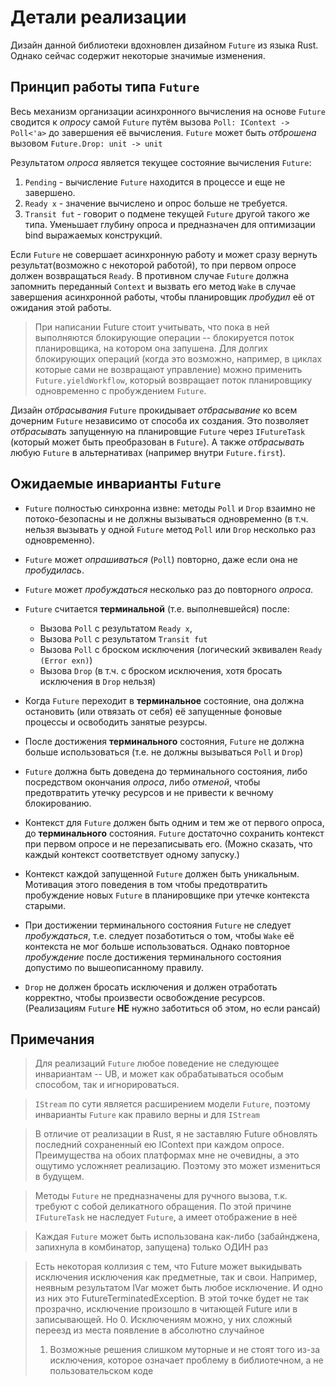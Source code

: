 # Детали реализации

Дизайн данной библиотеки вдохновлен дизайном `Future` из языка Rust.
Однако сейчас содержит некоторые значимые изменения.

## Принцип работы типа `Future`

Весь мeханизм организации асинхронного вычисления на основе `Future` сводится к *опросу*
самой `Future` путём вызова `Poll: IContext -> Poll<'a>` до завершения её вычисления.
`Future` может быть *отброшена* вызовом `Future.Drop: unit -> unit`

Результатом *опроса* является текущее состояние вычисления `Future`:
1. `Pending` - вычисление `Future` находится в процессе и еще не завершено.
2. `Ready x` - значение вычислено и опрос больше не требуется.
3. `Transit fut` - говорит о подмене текущей `Future` другой такого же типа.
   Уменьшает глубину опроса и предназначен для оптимизации bind выражаемых конструкций.

Если `Future` не совершает асинхронную работу и может сразу вернуть
результат(возможно с некоторой работой), то при первом опросе должен возвращаться `Ready`.
В противном случае `Future` должна запомнить переданный `Context` и вызвать его метод `Wake`
в случае завершения асинхронной работы, чтобы планировщик *пробудил* её от ожидания этой работы.

> При написании Future стоит учитывать, что пока в ней выполняются блокирующие
> операции -- блокируется поток планировщика, на котором она запушена.
> Для долгих блокирующих операций (когда это возможно, например, в циклах которые сами не возвращают управление)
> можно применить `Future.yieldWorkflow`, который возвращает поток планировщику одновременно с пробуждением `Future`.

Дизайн *отбрасывания* `Future` прокидывает *отбрасывание* ко всем дочерним `Future` независимо от способа их создания.
Это позволяет *отбрасывать* запущенную на планировщие `Future` через `IFutureTask`
(который может быть преобразован в `Future`).
А также *отбрасывать* любую `Future` в альтернативах (например внутри `Future.first`).

## Ожидаемые инварианты `Future`

- `Future` полностью синхронна извне:
  методы `Poll` и `Drop` взаимно не потоко-безопасны и не должны вызываться одновременно
  (в т.ч. нельзя вызывать у одной `Future` метод `Poll` или `Drop` несколько раз одновременно).
- `Future` может *опрашиваться* (`Poll`) повторно, даже если она не *пробудилась*.
- `Future` может *пробуждаться* несколько раз до повторного *опроса*.

- `Future` считается **терминальной** (т.е. выполневшейся) после:
  * Вызова `Poll` с результатом `Ready x`,
  * Вызова `Poll` с результатом `Transit fut`
  * Вызова `Poll` с броском исключения (логический эквивален `Ready (Error exn)`)
  * Вызова `Drop` (в т.ч. с броском исключения, хотя бросать исключения в `Drop` нельзя)
- Когда `Future` переходит в **терминальное** состояние, она должна
  остановить (или отвязать от себя) её запущенные фоновые процессы
  и освободить занятые резурсы.
- После достижения **терминального** состояния,
  `Future` не должна больше использоваться (т.е. не должны вызываться `Poll` и `Drop`)
- `Future` должна быть доведена до терминального состояния,
  либо посредством окончания *опроса*, либо *отменой*,
  чтобы предотвратить утечку ресурсов и не привести к вечному блокированию.

- Контекст для `Future` должен быть одним и тем же от первого опроса, до **терминального** состояния.
  `Future` достаточно сохранить контекст при первом опросе и не перезаписывать его.
  (Можно сказать, что каждый контекст соответствует одному запуску.)
- Контекст каждой запущенной `Future` должен быть уникальным.
  Мотивация этого поведения в том чтобы предотвратить пробуждение новых `Future` в планировщике
  при утечке контекста старыми.
- При достижении терминального состояния `Future` не следует *пробуждаться*, т.е.
  следует позаботиться о том, чтобы `Wake` её контекста не мог больше использоваться.
  Однако повторное *пробуждение* после достижения терминального состояния допустимо по вышеописанному правилу.

- `Drop` не должен бросать исключения и должен отработать корректно, чтобы произвести освобождение ресурсов.
  (Реализациям `Future` **НЕ** нужно заботиться об этом, но если рансай)


## Примечания

> Для реализаций `Future` любое поведение не следующее инвариантам -- UB,
> и может как обрабатываться особым способом, так и игнорироваться.

> `IStream` по сути является расширением модели `Future`,
поэтому инварианты `Future` как правило верны и для `IStream`

> В отличие от реализации в Rust, я не заставляю Future обновлять последний сохраненный ею
> IContext при каждом опросе. Преимущества на обоих платформах мне не очевидны, а это ощутимо усложняет реализацию.
> Поэтому это может измениться в будущем.

> Методы `Future` не предназначены для ручного вызова, т.к. требуют с собой деликатного обращения.
> По этой причине `IFutureTask` не наследует `Future`, а имеет отображение в неё

> Каждая `Future` может быть использована как-либо (забайнджена, запихнула в комбинатор, запущена)
> только ОДИН раз

> Есть некоторая коллизия с тем, что Future может выкидывать исключения исключения как предметные, так и свои.
> Например, неявным результатом IVar может быть любое исключение. И одно из них это FutureTerminatedException.
> В этой точке будет не так прозрачно, исключение произошло в читающей Future или в записывающей.
> Но
> 0. Исключениям можно, у них сложный переезд из места появление в абсолютно случайное
> 1. Возможные решения слишком муторные и не стоят того из-за исключения, которое означает проблему в библиотечном, а не пользовательском коде
